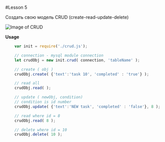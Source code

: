 #Lesson 5

Создать свою модель CRUD (create-read-update-delete)  

![Image of CRUD](http://radzserg.com/wp-content/uploads/2016/04/mongodb-crud-operations1.png)

**Usage**  
```javascript
    var init = require('./crud.js');  

    // connection - mysql module connection  
    let crudObj = new init.crud( connection, 'tableName' );  

    // create ( obj )  
    crudObj.create( {'text':'task 10', 'completed' : 'true'} );  

    // read all  
    crudObj.read( );  

    // update ( newObj, condition)  
    // condition is id number  
    crudObj.update( {'text':'NEW task', 'completed' : 'false'}, 8 );  

    // read where id = 8  
    crudObj.read( 8 );  

    // delete where id = 10  
    crudObj.delete( 10 );   
```
